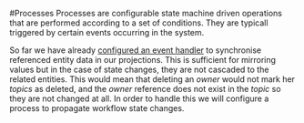#Processes
Processes are configurable state machine driven operations that are performed according to a set of conditions. They are typicall triggered by certain events occurring in the system. 

So far we have already [configured an event handler](./event_handling.md) to synchronise referenced entity data in our projections. This is sufficient for mirroring values but in the case of state changes, they are not cascaded to the related entities. This would mean that deleting an *owner* would not mark her *topics* as deleted, and the *owner* reference does not exist in the *topic* so they are not changed at all. In order to handle this we will configure a process to propagate workflow state changes.

